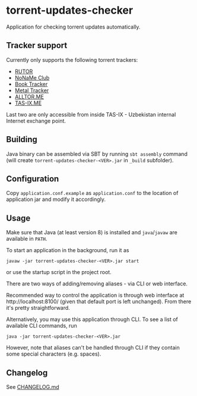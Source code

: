 torrent-updates-checker
=======================
Application for checking torrent updates automatically.


Tracker support
---------------
Currently only supports the following torrent trackers:

* [RUTOR](http://rutor.info/)
* [NoNaMe Club](http://nnmclub.to/)
* [Book Tracker](https://booktracker.org/)
* [Metal Tracker](https://www.metal-tracker.com/)
* [ALLTOR.ME](https://alltor.me)
* [TAS-IX.ME](http://tas-ix.me)

Last two are only accessible from inside TAS-IX - Uzbekistan internal Internet exchange point.


Building
--------
Java binary can be assembled via SBT by running `sbt assembly` command (will create 
`torrent-updates-checker-<VER>.jar` in `_build` subfolder).


Configuration
-------------
Copy `application.conf.example` as `application.conf` to the location of application jar
and modify it accordingly.


Usage
-----
Make sure that Java (at least version 8) is installed and `java`/`javaw` are available in `PATH`.

To start an application in the background, run it as

    javaw -jar torrent-updates-checker-<VER>.jar start

or use the startup script in the project root.

There are two ways of adding/removing aliases - via CLI or web interface.

Recommended way to control the application is through web interface at http://localhost:8100/
(given that default port is left unchanged). From there it's pretty straightforward.

Alternatively, you may use this application through CLI.
To see a list of available CLI commands, run

    java -jar torrent-updates-checker-<VER>.jar

However, note that aliases can't be handled through CLI if they contain some special characters (e.g. spaces).


Changelog
---------

See [CHANGELOG.md](CHANGELOG.md)
